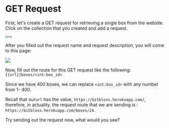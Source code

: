 # GET Request

First, let's create a GET request  for retrieving a single box from the website. Click on the collection that you created and add a request.

<img src="https://lh6.googleusercontent.com/w0kzx4Rbt03a3nlMKb2qHF_81NE-lOm39Oj2KxMABmhYJ4XudflXfwOtiOE9clSCQO9Xo5GpRCW-E4bKJBNhSwyL0Lr1SKioKVKdZSEsOhqi5txYzehCSjmRgL658prV6ACI9Kg5OdY" alt="img" style="zoom: 50%;" />

After you filled out the request name and request description, you will come to this page: 

![](https://projectbit.s3-us-west-1.amazonaws.com/darlene/postman/Postman_get.PNG)

Now, fill out the route for this GET request like the following: `{{url}}boxes/<int:box_id>`

Since we have 400 boxes, we can replace `<int:box_id>` with any number from 1- 400.

Recall that our`url` has the value, `https://bitbloxs.herokuapp.com/`, therefore, in actuality, the request route that we are sending is : `https://bitbloxs.herokuapp.com/boxes/24`.

Try sending out the request now, what would you see?